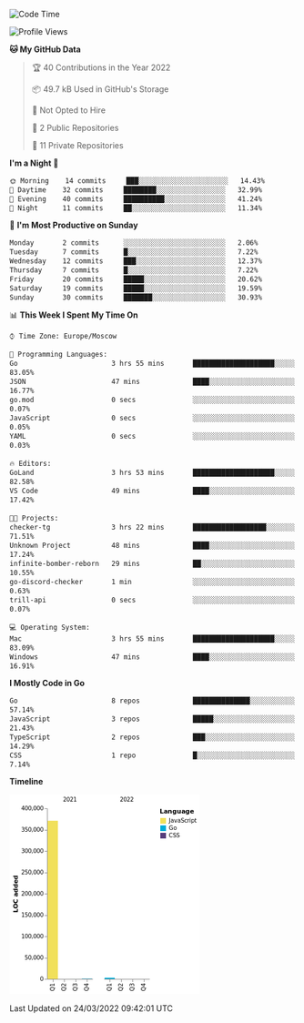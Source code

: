 <!--START_SECTION:waka-->
![Code Time](http://img.shields.io/badge/Code%20Time-222%20hrs%2050%20mins-blue)

![Profile Views](http://img.shields.io/badge/Profile%20Views-0-blue)

**🐱 My GitHub Data** 

> 🏆 40 Contributions in the Year 2022
 > 
> 📦 49.7 kB Used in GitHub's Storage 
 > 
> 🚫 Not Opted to Hire
 > 
> 📜 2 Public Repositories 
 > 
> 🔑 11 Private Repositories  
 > 
**I'm a Night 🦉** 

```text
🌞 Morning    14 commits     ███░░░░░░░░░░░░░░░░░░░░░░   14.43% 
🌆 Daytime    32 commits     ████████░░░░░░░░░░░░░░░░░   32.99% 
🌃 Evening    40 commits     ██████████░░░░░░░░░░░░░░░   41.24% 
🌙 Night      11 commits     ██░░░░░░░░░░░░░░░░░░░░░░░   11.34%

```
📅 **I'm Most Productive on Sunday** 

```text
Monday       2 commits      ░░░░░░░░░░░░░░░░░░░░░░░░░   2.06% 
Tuesday      7 commits      █░░░░░░░░░░░░░░░░░░░░░░░░   7.22% 
Wednesday    12 commits     ███░░░░░░░░░░░░░░░░░░░░░░   12.37% 
Thursday     7 commits      █░░░░░░░░░░░░░░░░░░░░░░░░   7.22% 
Friday       20 commits     █████░░░░░░░░░░░░░░░░░░░░   20.62% 
Saturday     19 commits     █████░░░░░░░░░░░░░░░░░░░░   19.59% 
Sunday       30 commits     ███████░░░░░░░░░░░░░░░░░░   30.93%

```


📊 **This Week I Spent My Time On** 

```text
⌚︎ Time Zone: Europe/Moscow

💬 Programming Languages: 
Go                       3 hrs 55 mins       ████████████████████░░░░░   83.05% 
JSON                     47 mins             ████░░░░░░░░░░░░░░░░░░░░░   16.77% 
go.mod                   0 secs              ░░░░░░░░░░░░░░░░░░░░░░░░░   0.07% 
JavaScript               0 secs              ░░░░░░░░░░░░░░░░░░░░░░░░░   0.05% 
YAML                     0 secs              ░░░░░░░░░░░░░░░░░░░░░░░░░   0.03%

🔥 Editors: 
GoLand                   3 hrs 53 mins       ████████████████████░░░░░   82.58% 
VS Code                  49 mins             ████░░░░░░░░░░░░░░░░░░░░░   17.42%

🐱‍💻 Projects: 
checker-tg               3 hrs 22 mins       ██████████████████░░░░░░░   71.51% 
Unknown Project          48 mins             ████░░░░░░░░░░░░░░░░░░░░░   17.24% 
infinite-bomber-reborn   29 mins             ██░░░░░░░░░░░░░░░░░░░░░░░   10.55% 
go-discord-checker       1 min               ░░░░░░░░░░░░░░░░░░░░░░░░░   0.63% 
trill-api                0 secs              ░░░░░░░░░░░░░░░░░░░░░░░░░   0.07%

💻 Operating System: 
Mac                      3 hrs 55 mins       ████████████████████░░░░░   83.09% 
Windows                  47 mins             ████░░░░░░░░░░░░░░░░░░░░░   16.91%

```

**I Mostly Code in Go** 

```text
Go                       8 repos             ██████████████░░░░░░░░░░░   57.14% 
JavaScript               3 repos             █████░░░░░░░░░░░░░░░░░░░░   21.43% 
TypeScript               2 repos             ███░░░░░░░░░░░░░░░░░░░░░░   14.29% 
CSS                      1 repo              █░░░░░░░░░░░░░░░░░░░░░░░░   7.14%

```


**Timeline**

![Chart not found](https://raw.githubusercontent.com/jeezft/jeezft/main/charts/bar_graph.png) 


 Last Updated on 24/03/2022 09:42:01 UTC
<!--END_SECTION:waka-->
